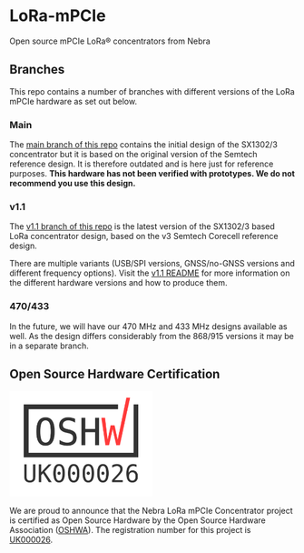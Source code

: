 # LoRa-mPCIe
Open source mPCIe LoRa® concentrators from Nebra

## Branches

This repo contains a number of branches with different versions of the LoRa mPCIe hardware as set out below.

### Main

The [main branch of this repo](https://github.com/NebraLtd/LoRa-mPCIe) contains the initial design of the SX1302/3 concentrator but it is based on the original version of the Semtech reference design. It is therefore outdated and is here just for reference purposes. **This hardware has not been verified with prototypes. We do not recommend you use this design.**

### v1.1

The [v1.1 branch of this repo](https://github.com/NebraLtd/LoRa-mPCIe/tree/v1.1) is the latest version of the SX1302/3 based LoRa concentrator design, based on the v3 Semtech Corecell reference design.

There are multiple variants (USB/SPI versions, GNSS/no-GNSS versions and different frequency options). Visit the [v1.1 README](https://github.com/NebraLtd/LoRa-mPCIe/blob/v1.1/README.md) for more information on the different hardware versions and how to produce them.

### 470/433

In the future, we will have our 470 MHz and 433 MHz designs available as well. As the design differs considerably from the 868/915 versions it may be in a separate branch.

## Open Source Hardware Certification

<img src="https://raw.githubusercontent.com/NebraLtd/LoRa-mPCIe/main/media/OSHWA/OSHW_mark_UK000026.png" width=50% height=50%>

We are proud to announce that the Nebra LoRa mPCIe Concentrator project is certified as Open Source Hardware by the Open Source Hardware Association ([OSHWA](https://www.oshwa.org/)). The registration number for this project is [UK000026](https://certification.oshwa.org/uk000026.html).
